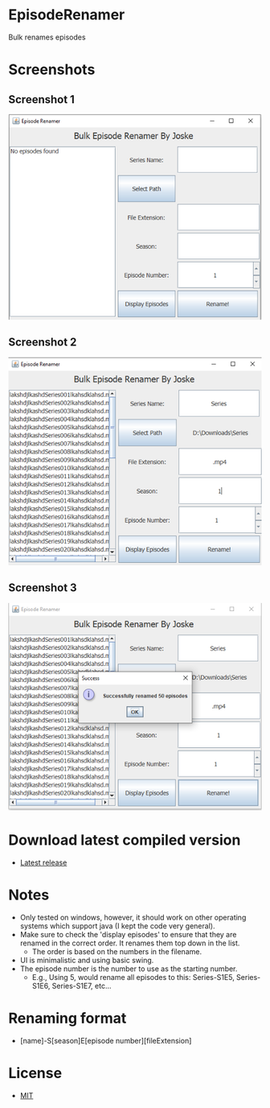 # EpisodeRenamer
Bulk renames episodes

# Screenshots
 ## Screenshot 1
 ![Screenshot 1](screenshots/ss1.png)
 ## Screenshot 2
 ![Screenshot 2](screenshots/ss2.png)
 ## Screenshot 3
 ![Screenshot 3](screenshots/ss3.png)

# Download latest compiled version
 - [Latest release](https://github.com/Joske28/EpisodeRenamer/releases/latest)

 
# Notes
 - Only tested on windows, however, it should work on other operating systems which support java (I kept the code very general).
 - Make sure to check the 'display episodes' to ensure that they are renamed in the correct order. It renames them top down in the list.
	- The order is based on the numbers in the filename.
 - UI is minimalistic and using basic swing.
 - The episode number is the number to use as the starting number.
	- E.g., Using 5, would rename all episodes to this: Series-S1E5, Series-S1E6, Series-S1E7, etc...

# Renaming format
 - [name]-S[season]E[episode number][fileExtension]
 
# License
 - [MIT](LICENSE)
